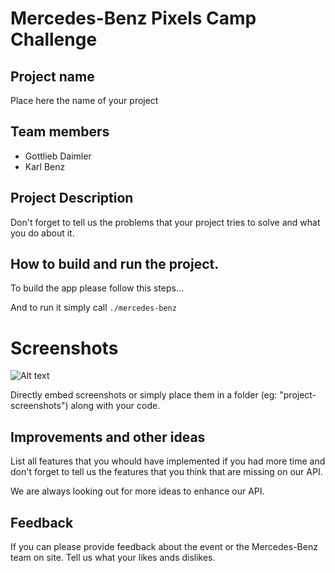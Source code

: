 # Mercedes-Benz Pixels Camp Challenge

## Project name

Place here the name of your project

## Team members

  - Gottlieb Daimler
  - Karl Benz

## Project Description

Don't forget to tell us the problems that your project tries to solve and what you do about it.

## How to build and run the project.

To build the app please follow this steps...

And to run it simply call `./mercedes-benz`

# Screenshots

![Alt text](https://www.smartusa.com/resources/img/offers/offer-cabriolet.jpg)

Directly embed screenshots or simply place them in a folder (eg: "project-screenshots") along with your code.

## Improvements and other ideas

List all features that you whould have implemented if you had more time and don't forget to tell us the features that you think that are missing on our API.

We are always looking out for more ideas to enhance our API.

## Feedback

If you can please provide feedback about the event or the Mercedes-Benz team on site. Tell us what your likes ands dislikes.
